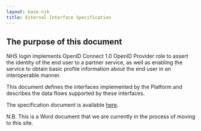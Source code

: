```yaml
---
layout: base.njk
title: External Interface Specification 
---
```


## The purpose of this document

NHS login implements OpenID Connect 1.0 OpenID Provider role to assert the identity of the end user to a partner service, as well as enabling the service to obtain basic profile information about the end user in an interoperable manner.

This document defines the interfaces implemented by the Platform and describes the data flows supported by these interfaces.

The specification document is available [here](https://github.com/nhsconnect/nhslogin/blob/master/NHS%20login%20-%20Interface%20Specification%20-%20Federation%20v1.8.docx?raw=true).

N.B. This is a Word document that we are currently in the process of moving to this site.
